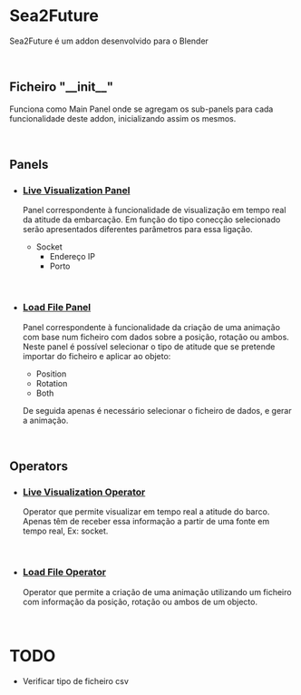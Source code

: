 # Sea2Future

Sea2Future é um addon desenvolvido para o Blender

<br/>

## Ficheiro "\_\_init\_\_"

Funciona como Main Panel onde se agregam os sub-panels para cada funcionalidade deste addon, inicializando assim os mesmos.

<br/>

## Panels

- ### [Live Visualization Panel](./panels/live_visualization_panel.py)

  Panel correspondente à funcionalidade de visualização em tempo real da atitude da embarcação. Em função do tipo conecção selecionado serão apresentados diferentes parâmetros para essa ligação.

  - Socket
    - Endereço IP
    - Porto

<br/>

- ### [Load File Panel](./panels/generate_animation_panel.py)

  Panel correspondente à funcionalidade da criação de uma animação com base num ficheiro com dados sobre a posição, rotação ou ambos. Neste panel é possível selecionar o tipo de atitude que se pretende importar do ficheiro e aplicar ao objeto:

  - Position
  - Rotation
  - Both

  De seguida apenas é necessário selecionar o ficheiro de dados, e gerar a animação.

<br/>

## Operators

- ### [Live Visualization Operator](./operators/live_visualization_operator.py)

  Operator que permite visualizar em tempo real a atitude do barco. Apenas têm de receber essa informação a partir de uma fonte em tempo real, Ex: socket.

<br/>

- ### [Load File Operator](./operators/generate_animation_operator.py)

  Operator que permite a criação de uma animação utilizando um ficheiro com informação da posição, rotação ou ambos de um objecto.

<br/>

# TODO

- Verificar tipo de ficheiro csv
